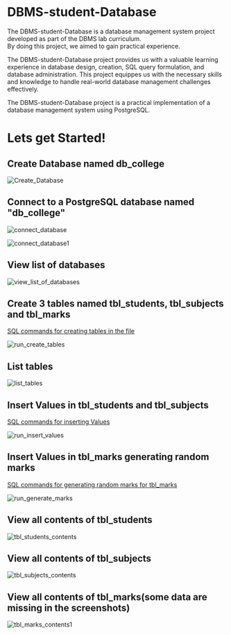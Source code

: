 
# DBMS-student-Database
The DBMS-student-Database is a database management system project developed as part of the DBMS lab curriculum.\
By doing this project, we aimed to gain practical experience.

The DBMS-student-Database project provides us with a valuable learning experience in database design, creation, SQL query formulation, and database administration. This project equippes us with the necessary skills and knowledge to handle real-world database management challenges effectively.


The DBMS-student-Database project is a practical implementation of a database management system using PostgreSQL.








# Lets get Started!
## Create Database named db_college

![Create_Database](https://github.com/aadrkdk/DBMS-student-Database/blob/main/screenshots/create_database.png)


## Connect to a PostgreSQL database named "db_college"

![connect_database](https://github.com/aadrkdk/DBMS-student-Database/blob/main/screenshots/connect_database.png)

![connect_database1](https://github.com/aadrkdk/DBMS-student-Database/blob/main/screenshots/connect_database1.png)

## View list of databases
![view_list_of_databases](https://github.com/aadrkdk/DBMS-student-Database/blob/main/screenshots/view_list_of_databases.png)

## Create 3 tables named tbl_students, tbl_subjects and tbl_marks
[SQL commands for creating tables in the file ](https://github.com/aadrkdk/DBMS-student-Database/blob/main/create_tables)

![run_create_tables](https://github.com/aadrkdk/DBMS-student-Database/blob/main/screenshots/run_create_tables.png)

## List tables
![list_tables](https://github.com/aadrkdk/DBMS-student-Database/blob/main/screenshots/list_tables.png)


## Insert Values in tbl_students and tbl_subjects
[SQL commands for inserting Values](https://github.com/aadrkdk/DBMS-student-Database/blob/main/insert_values)

![run_insert_values](https://github.com/aadrkdk/DBMS-student-Database/blob/main/screenshots/run_insert_values.png)

## Insert Values in tbl_marks generating random marks
[SQL commands for generating random marks for tbl_marks](https://github.com/aadrkdk/DBMS-student-Database/blob/main/generate_marks)

![run_generate_marks](https://github.com/aadrkdk/DBMS-student-Database/blob/main/screenshots/run_generate_marks.png)


## View all contents of tbl_students
![tbl_students_contents](https://github.com/aadrkdk/DBMS-student-Database/blob/main/screenshots/tbl_students_contents.png)


## View all contents of tbl_subjects
![tbl_subjects_contents](https://github.com/aadrkdk/DBMS-student-Database/blob/main/screenshots/tbl_subjects_contents.png)

## View all contents of tbl_marks(some data are missing in the screenshots)
![tbl_marks_contents1](https://github.com/aadrkdk/DBMS-student-Database/blob/main/screenshots/tbl_marks_contents1.png)
